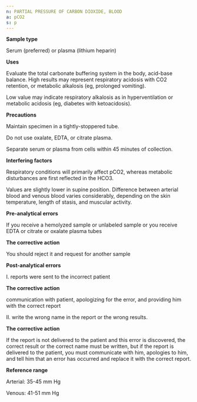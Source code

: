 ```yaml
---
n: PARTIAL PRESSURE OF CARBON DIOXIDE, BLOOD
a: pCO2
s: p
---
```


 
__Sample type__

Serum (preferred) or plasma (lithium heparin)

__Uses__

Evaluate the total carbonate buffering system in the body, acid-base balance. High results may represent respiratory acidosis with CO2 retention, or metabolic alkalosis (eg, prolonged vomiting).

Low value may indicate respiratory alkalosis as in hyperventilation or metabolic acidosis (eg, diabetes with ketoacidosis).

__Precautions__ 

Maintain specimen in a tightly-stoppered tube.

Do not use oxalate, EDTA, or citrate plasma.

Separate serum or plasma from cells within 45 minutes of collection.

__Interfering factors__

Respiratory conditions will primarily affect pCO2, whereas metabolic disturbances are first reflected in the HCO3. 

Values are slightly lower in supine position. Difference between arterial blood and venous blood varies considerably, depending on the skin temperature, length of stasis, and muscular activity.

__Pre-analytical errors__

If you receive a hemolyzed sample or unlabeled sample or you receive EDTA or citrate or oxalate plasma tubes 

__The corrective action__

You should reject it and request for another sample




__Post-analytical errors__

I.	reports were sent to the incorrect patient

__The corrective action__

communication with patient, apologizing for the error, and providing him with the correct report

II.	write the wrong name in the report or the wrong results.

__The corrective action__

If the report is not delivered to the patient and this error is discovered, the correct result or the correct name must be written, but if the report is delivered to the patient, you must communicate with him, apologies to him, and tell him that an error has occurred and replace it with the correct report.

__Reference range__

Arterial: 35-45 mm Hg 

Venous: 41-51 mm Hg